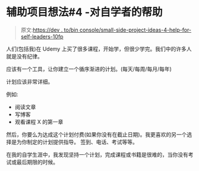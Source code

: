 # 辅助项目想法#4 -对自学者的帮助

> 原文:[https://dev . to/bin console/small-side-project-ideas-4-help-for-self-leaders-10fp](https://dev.to/binconsole/small-side-project-ideas-4-help-for-self-learners-10fp)

人们(包括我)在 Udemy 上买了很多课程，开始学，但很少学完。我们中的许多人就是没有纪律。

应该有一个工具，让你建立一个循序渐进的计划。(每天/每周/每月/每年)

计划应该非常详细。

例如:

*   阅读文章
*   写博客
*   观看课程 X 的第一章

然后，你要么为达成这个计划付费(如果你没有在截止日期)。我更喜欢的另一个选择是为你制定的计划提供指导。
签到、电话、考试等等。

在我的自学生涯中，我发现坚持一个计划，完成课程或书籍是很难的，当你没有考试或最后期限的时候。